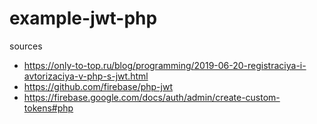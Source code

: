 # example-jwt-php

sources
- https://only-to-top.ru/blog/programming/2019-06-20-registraciya-i-avtorizaciya-v-php-s-jwt.html
- https://github.com/firebase/php-jwt
- https://firebase.google.com/docs/auth/admin/create-custom-tokens#php
